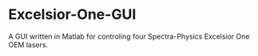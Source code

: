 # Excelsior-One-GUI
A GUI written in Matlab for controling four Spectra-Physics Excelsior One OEM lasers.  
